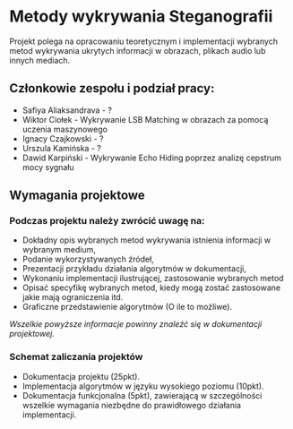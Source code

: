 # Metody wykrywania Steganografii

Projekt polega na opracowaniu teoretycznym i implementacji wybranych metod wykrywania ukrytych informacji w obrazach, plikach audio lub innych mediach.


## Członkowie zespołu i podział pracy:

- Safiya Aliaksandrava - ?
- Wiktor Ciołek - Wykrywanie LSB Matching w obrazach za pomocą
uczenia maszynowego
- Ignacy Czajkowski - ?
- Urszula Kamińska - ?
- Dawid Karpiński - Wykrywanie Echo Hiding poprzez analizę cepstrum mocy sygnału


## Wymagania projektowe

### Podczas projektu należy zwrócić uwagę na:

- Dokładny opis wybranych metod wykrywania istnienia informacji w wybranym medium,
- Podanie wykorzystywanych źródeł,
- Prezentacji przykładu działania algorytmów w dokumentacji,
- Wykonaniu implementacji ilustrującej, zastosowanie wybranych metod
- Opisać specyfikę wybranych metod, kiedy mogą zostać zastosowane jakie mają ograniczenia itd.
- Graficzne przedstawienie algorytmów (O ile to możliwe).

*Wszelkie powyższe informacje powinny znaleźć się w dokumentacji projektowej.*

### Schemat zaliczania projektów

- Dokumentacja projektu (25pkt).
- Implementacja algorytmów w języku wysokiego poziomu (10pkt).
- Dokumentacja funkcjonalna (5pkt), zawierającą w szczególności wszelkie wymagania niezbędne do prawidłowego działania implementacji.
